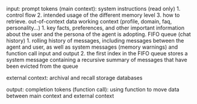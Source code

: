 

input: prompt tokens (main context):
	system instructions (read only)
		1. control flow
		2. intended usage of the different memory level
		3. how to retrieve. out-of-context data
	working context (profile, domain, faq, personality...)
		1. key facts, preferences, and other important information about the user and the persona of the agent is adopting.
	FIFO queue (chat history)
		1. rolling history of messages, including messages between the agent and user, as well as system messages (memory warnings) and function call input and output
		2. the first index in the FIFO queue stores a system message containing a recursive summary of messages that have been evicted from the queue

external context:
		archival and recall storage databases

output: completion tokens (function call):
	using function to move data between main context and external context


